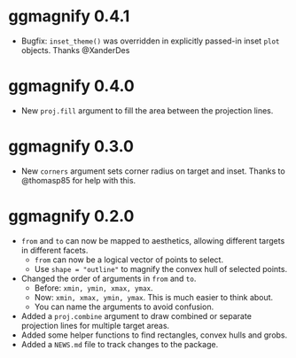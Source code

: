 # ggmagnify 0.4.1

* Bugfix: `inset_theme()` was overridden in explicitly passed-in inset `plot` objects. Thanks
  @XanderDes

# ggmagnify 0.4.0

* New `proj.fill` argument to fill the area between the projection lines.


# ggmagnify 0.3.0

* New `corners` argument sets corner radius on target and inset. Thanks
  to @thomasp85 for help with this.


# ggmagnify 0.2.0

* `from` and `to` can now be mapped to aesthetics, allowing different targets in
  different facets.
  - `from` can now be a logical vector of points to select.
  - Use `shape = "outline"` to magnify the convex hull of selected points.
* Changed the order of arguments in `from` and `to`. 
  - Before: `xmin, ymin, xmax, ymax`.
  - Now: `xmin, xmax, ymin, ymax`. This is much easier to think about.
  - You can name the arguments to avoid confusion.
* Added a `proj.combine` argument to draw combined or separate projection lines
  for multiple target areas.
* Added some helper functions to find rectangles, convex hulls and grobs.
* Added a `NEWS.md` file to track changes to the package.

